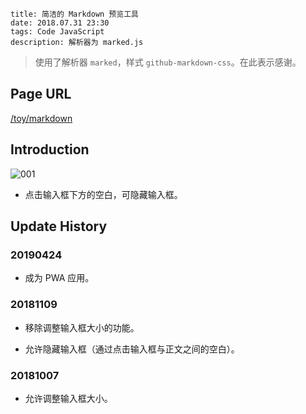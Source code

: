 ```
title: 简洁的 Markdown 预览工具
date: 2018.07.31 23:30
tags: Code JavaScript
description: 解析器为 marked.js
```

> 使用了解析器 `marked`，样式 `github-markdown-css`。在此表示感谢。

## Page URL

[/toy/markdown](/toy/markdown)

## Introduction

![001](/res/20180731-2330-001.webp)

- 点击输入框下方的空白，可隐藏输入框。

## Update History

### 20190424

- 成为 PWA 应用。

### 20181109

- 移除调整输入框大小的功能。

- 允许隐藏输入框（通过点击输入框与正文之间的空白）。

### 20181007

- 允许调整输入框大小。
